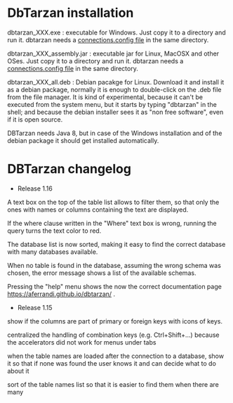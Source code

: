 DbTarzan installation
=====================

dbtarzan_XXX.exe : executable for Windows. Just copy it to a directory and run it. dbtarzan needs a [connections.config file](https://aferrandi.github.io/dbtarzan/The-database-connections-configuration-file) in the same directory. 

dbtarzan_XXX_assembly.jar : executable jar for Linux, MacOSX and other OSes. Just copy it to a directory and run it. dbtarzan needs a [connections.config file](https://aferrandi.github.io/dbtarzan/The-database-connections-configuration-file) in the same directory. 

dbtarzan_XXX_all.deb : Debian pacakge for Linux. Download it and install it as a debian package, normally it is enough to double-click on the .deb file from the file manager. It is kind of experimental, because it can't be executed from the system menu, but it starts by typing "dbtarzan" in the shell; and because the debian installer sees it as "non free software", even if it is open source.     


DBTarzan needs Java 8, but in case of the Windows installation and of the debian package it should get installed automatically.

DBTarzan changelog
=================

- Release 1.16

A text box on the top of the table list allows to filter them, so that only the ones with names or columns containing the text are displayed.

If the where clause written in the "Where" text box is wrong, running the query turns the text color to red.

The database list is now sorted, making it easy to find the correct database with many databases available.

When no table is found in the database, assuming the wrong schema was chosen, the error message shows a list of the available schemas.

Pressing the "help" menu shows the now the correct documentation page https://aferrandi.github.io/dbtarzan/ .

- Release 1.15

show if the columns are part of primary or foreign keys with icons of keys.

centralized the handling of combination keys (e.g. Ctrl+Shift+...) because the accelerators did not work for menus under tabs

when the table names are loaded after the connection to a database, show it so that if none was found the user knows it and can decide what to do 
about it

sort of the table names list so that it is easier to find them when there are many

